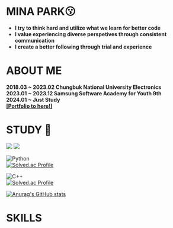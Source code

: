 # MINA PARK😗

- **I try to think hard and utilize what we learn for better code**  
- **I value experiencing diverse perspetives through consistent communication**  
- **I create a better following through trial and experience**

# ABOUT ME
**2018.03 ~ 2023.02 Chungbuk National University Electronics  
2023.01 ~ 2023.12 Samsung Software Academy for Youth 9th  
2024.01 ~ Just Study**  
**[[Portfolio to here!]](https://www.miricanvas.com/v/12w6u9u)**


# STUDY 📖
<a href="https://mina3215.tistory.com/" target="_blank"><img src="https://img.shields.io/badge/tistory-181717?style=for-the-badge&logo=tistory&logoColor=white"/></a>
<a href="https://github.com/SolveGuys/AlgorithmStudy" target="_blank"><img src="https://img.shields.io/badge/github-181717?style=for-the-badge&logo=github&logoColor=white"/></a>

![Python](https://img.shields.io/badge/Python-3776AB.svg?&style=for-the-badge&logo=Python&logoColor=white)  
[![Solved.ac Profile](http://mazassumnida.wtf/api/v2/generate_badge?boj=icherom)](https://solved.ac/icherom/)

    
![C++](https://img.shields.io/badge/C++-00599C.svg?&style=for-the-badge&logo=Python&logoColor=white)  
[![Solved.ac Profile](http://mazassumnida.wtf/api/v2/generate_badge?boj=mina3215)](https://solved.ac/mina3215/)

[![Anurag's GitHub stats](https://github-readme-stats.vercel.app/api?username=mina3215&show_icons=true&theme=dark)](https://github.com/mina3215/github-readme-stats)

# SKILLS

<!--
**mina3215/mina3215** is a ✨ _special_ ✨ repository because its `README.md` (this file) appears on your GitHub profile.

Here are some ideas to get you started:

- 🔭 I’m currently working on ...
- 🌱 I’m currently learning ...
- 👯 I’m looking to collaborate on ...
- 🤔 I’m looking for help with ...
- 💬 Ask me about ...
- 📫 How to reach me: ...
- 😄 Pronouns: ...
- ⚡ Fun fact: ...
-->
